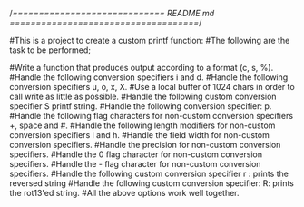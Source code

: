 
/*============================= README.md ====================================*/

#This is a project to create a custom printf function:
#The following are the task to be performed;

#Write a function that produces output according to a format (c, s, %).
#Handle the following conversion specifiers i and d.
#Handle the following conversion specifiers u, o, x, X.
#Use a local buffer of 1024 chars in order to call write as little as possible.
#Handle the following custom conversion specifier S printf string.
#Handle the following conversion specifier: p.
#Handle the following flag characters for non-custom conversion specifiers +, space and #.
#Handle the following length modifiers for non-custom conversion specifiers l and h.
#Handle the field width for non-custom conversion specifiers.
#Handle the precision for non-custom conversion specifiers.
#Handle the 0 flag character for non-custom conversion specifiers.
#Handle the - flag character for non-custom conversion specifiers.
#Handle the following custom conversion specifier r : prints the reversed string
#Handle the following custom conversion specifier: R: prints the rot13'ed string.
#All the above options work well together.
